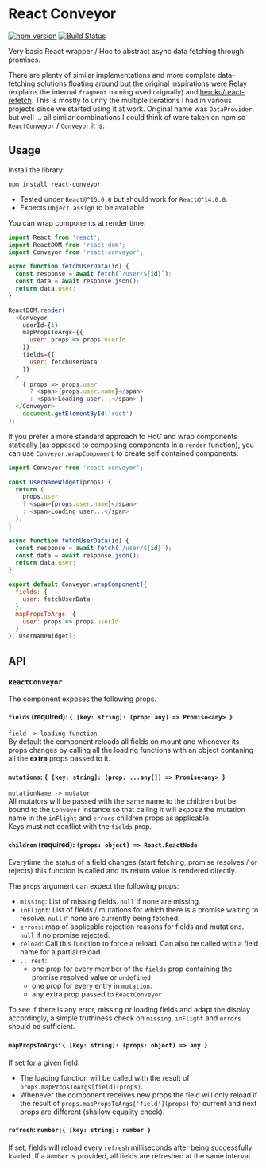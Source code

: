 React Conveyor
==============

[![npm version](https://img.shields.io/npm/v/react-conveyor.svg?style=flat)](https://www.npmjs.com/package/react-conveyor) [![Build Status](https://travis-ci.org/lirsacc/react-conveyor.svg?branch=master)](https://travis-ci.org/lirsacc/react-conveyor)

Very basic React wrapper / Hoc to abstract async data fetching through promises. 

There are plenty of similar implementations and more complete data-fetching solutions floating around but the original inspirations were [Relay](https://facebook.github.io/relay/) (explains the internal `fragment` naming used orignally) and [heroku/react-refetch](https://github.com/heroku/react-refetch). This is mostly to unify the multiple iterations I had in various projects since we started using it at work. Original name was `DataProvider`, but well ... all similar combinations I could think of were taken on npm so `ReactConveyor` / `Conveyor` it is.

Usage
-----

Install the library:

    npm install react-conveyor


- Tested under `React@^15.0.0` but should work for `React@^14.0.0`.
- Expects `Object.assign` to be available.

You can wrap components at render time:

```.js
import React from 'react';
import ReactDOM from 'react-dom';
import Conveyor from 'react-conveyor';

async function fetchUserData(id) {
  const response = await fetch(`/user/${id}`);
  const data = await response.json();
  return data.user;
}

ReactDOM.render(
  <Conveyor
    userId={1}
    mapPropsToArgs={{
      user: props => props.userId
    }}
    fields={{
      user: fetchUserData
    }}
  >
    { props => props.user
      ? <span>{props.user.name}</span>
      : <span>Loading user...</span> }
  </Conveyor>
  , document.getElementById('root')
);
```

If you prefer a more standard approach to HoC and wrap components statically (as opposed to composing components in a `render` function), you can use `Conveyor.wrapComponent` to create self contained components:

```.js
import Conveyor from 'react-conveyor';

const UserNameWidget(props) {
  return (
    props.user
    ? <span>{props.user.name}</span>
    : <span>Loading user...</span>
  );
}

async function fetchUserData(id) {
  const response = await fetch(`/user/${id}`);
  const data = await response.json();
  return data.user;
}

export default Conveyor.wrapComponent({
  fields: {
    user: fetchUserData
  },
  mapPropsToArgs: {
    user: props => props.userId
  }
}, UserNameWidget);
```

API
---

### `ReactConveyor`

The component exposes the following props.

#### `fields` (required): `{ [key: string]: (prop: any) => Promise<any> }`

`field -> loading function`  
By default the component reloads all fields on mount and whenever its props changes by calling all the loading functions with an object contaning all the **extra** props passed to it.

#### `mutations`: `{ [key: string]: (prop: ...any[]) => Promise<any> }`

`mutationName -> mutator`  
All mutators will be passed with the same name to the children but be bound to the `Conveyor` instance so that calling it will expose the mutation name in the `inFlight` and `errors` children props as applicable.  
Keys must not conflict with the `fields` prop.


#### `children` (required): `(props: object) => React.ReactNode`

Everytime the status of a field changes (start fetching, promise resolves / or rejects) this function is called and its return value is rendered directly. 

The `props` argument can expect the following props:

- `missing`: List of missing fields. `null` if none are missing.
- `inFlight`: List of fields / mutations for which there is a promise waiting to resolve. `null` if none are currently being fetched.
- `errors`: map of applicable rejection reasons for fields and mutations. `null` if no promise rejected.
- `reload`: Call this function to force a reload. Can also be called with a field name for a partial reload.
- `...rest`:
  - one prop for every member of the `fields` prop containing the promise resolved value or `undefined`
  - one prop for every entry in `mutation`.
  - any extra prop passed to `ReactConveyor`

To see if there is any error, missing or loading fields and adapt the display accordingly, a simple truthiness check on `missing`, `inFlight` and `errors` should be sufficient.

#### `mapPropsToArgs`: `{ [key: string]: (props: object) => any }`

If set for a given field:

- The loading function will be called with the result of `props.mapPropsToArgs[field](props)`.
- Whenever the component receives new props the field will only reload if the result of `props.mapPropsToArgs['field'](props)` for current and next props are different (shallow equality check).


#### `refresh`: `number|{ [key: string]: number }`

If set, fields will reload every `refresh` milliseconds after being successfully loaded. If a `Number` is provided, all fields are refreshed at the same interval.
